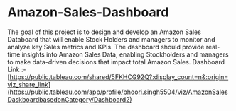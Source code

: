 # Amazon-Sales-Dashboard
The goal of this project is to design and develop an Amazon Sales Databoard that will enable Stock Holders and managers to monitor and analyze key Sales metrics and KPIs. The dashboard should provide real-time insights into Amazon Sales Data, enabling Stockholders and managers to make data-driven decisions that impact total Amazon Sales.
Dashboard Link :- [https://public.tableau.com/shared/5FKHCG92Q?:display_count=n&:origin=viz_share_link](https://public.tableau.com/app/profile/bhoori.singh5504/viz/AmazonSalesDaskboardbasedonCategory/Dashboard2)
